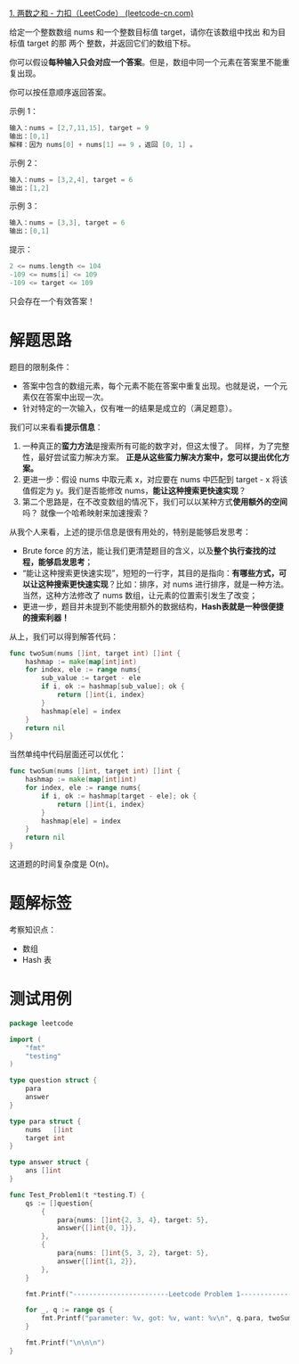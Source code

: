 [1. 两数之和 - 力扣（LeetCode） (leetcode-cn.com)](https://leetcode-cn.com/problems/two-sum/)

给定一个整数数组 nums 和一个整数目标值 target，请你在该数组中找出 和为目标值 target  的那 两个 整数，并返回它们的数组下标。

你可以假设**每种输入只会对应一个答案**。但是，数组中同一个元素在答案里不能重复出现。

你可以按任意顺序返回答案。

示例 1：

~~~go
输入：nums = [2,7,11,15], target = 9
输出：[0,1]
解释：因为 nums[0] + nums[1] == 9 ，返回 [0, 1] 。
~~~

示例 2：

~~~go
输入：nums = [3,2,4], target = 6
输出：[1,2]
~~~

示例 3：

~~~go
输入：nums = [3,3], target = 6
输出：[0,1]
~~~

提示：

~~~go
2 <= nums.length <= 104
-109 <= nums[i] <= 109
-109 <= target <= 109
~~~

只会存在一个有效答案！

# 解题思路

题目的限制条件：

* 答案中包含的数组元素，每个元素不能在答案中重复出现。也就是说，一个元素仅在答案中出现一次。
* 针对特定的一次输入，仅有唯一的结果是成立的（满足题意）。

我们可以来看看**提示信息**：

1. 一种真正的**蛮力方法**是搜索所有可能的数字对，但这太慢了。 同样，为了完整性，最好尝试蛮力解决方案。 **正是从这些蛮力解决方案中，您可以提出优化方案。**
2. 更进一步：假设 nums 中取元素 x，对应要在 nums 中匹配到 target - x 将该值假定为 y。我们是否能修改 nums，**能让这种搜索更快速实现**？
3. 第二个思路是，在不改变数组的情况下，我们可以以某种方式**使用额外的空间**吗？ 就像一个哈希映射来加速搜索？

从我个人来看，上述的提示信息是很有用处的，特别是能够启发思考：

* Brute force 的方法，能让我们更清楚题目的含义，以及**整个执行查找的过程，能够启发思考**；
* “能让这种搜索更快速实现”，短短的一行字，其目的是指向：**有哪些方式，可以让这种搜索更快速实现**？比如：排序，对 nums 进行排序，就是一种方法。当然，这种方法修改了 nums 数组，让元素的位置索引发生了改变；
* 更进一步，题目并未提到不能使用额外的数据结构，**Hash表就是一种很便捷的搜索利器！**

从上，我们可以得到解答代码：

~~~go
func twoSum(nums []int, target int) []int {
    hashmap := make(map[int]int)
    for index, ele := range nums{
        sub_value := target - ele
        if i, ok := hashmap[sub_value]; ok {
            return []int{i, index}
        }
        hashmap[ele] = index
    }
    return nil
}
~~~

当然单纯中代码层面还可以优化：

~~~go
func twoSum(nums []int, target int) []int {
    hashmap := make(map[int]int)
    for index, ele := range nums{
        if i, ok := hashmap[target - ele]; ok {
            return []int{i, index}
        }
        hashmap[ele] = index
    }
    return nil
}
~~~

这道题的时间复杂度是 O(n)。

# 题解标签

考察知识点：

* 数组
* Hash 表

# 测试用例

~~~go
package leetcode

import (
	"fmt"
	"testing"
)

type question struct {
	para
	answer
}

type para struct {
	nums   []int
	target int
}

type answer struct {
	ans []int
}

func Test_Problem1(t *testing.T) {
	qs := []question{
		{
			para{nums: []int{2, 3, 4}, target: 5},
			answer{[]int{0, 1}},
		},
		{
			para{nums: []int{5, 3, 2}, target: 5},
			answer{[]int{1, 2}},
		},
	}

	fmt.Printf("------------------------Leetcode Problem 1------------------------\n")

	for _, q := range qs {
		fmt.Printf("parameter: %v, got: %v, want: %v\n", q.para, twoSum(q.nums, q.target), q.ans)
	}

	fmt.Printf("\n\n\n")
}
~~~

